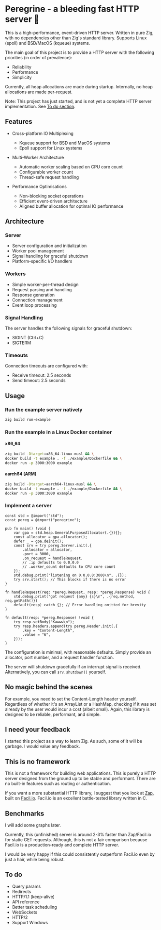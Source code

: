 # Peregrine - a bleeding fast HTTP server 🦅
This is a high-performance, event-driven HTTP server. Written in pure Zig, with no dependencies other than Zig's standard library. Supports Linux (epoll) and BSD/MacOS (kqueue) systems.

The main goal of this project is to provide a HTTP server with the following priorities (in order of prevalence):
- Reliability
- Performance
- Simplicity

Currently, all heap allocations are made during startup. Internally, no heap allocations are made per-request.

Note: This project has just started, and is not yet a complete HTTP server implementation. See [To do section](#to-do).

## Features

- Cross-platform IO Multiplexing
    - Kqueue support for BSD and MacOS systems
    - Epoll support for Linux systems

- Multi-Worker Architecture
    - Automatic worker scaling based on CPU core count
    - Configurable worker count
    - Thread-safe request handling

- Performance Optimisations
    - Non-blocking socket operations
    - Efficient event-driven architecture
    - Aligned buffer allocation for optimal IO performance

## Architecture

### Server
- Server configuration and initialization
- Worker pool management
- Signal handling for graceful shutdown
- Platform-specific I/O handlers

### Workers
- Simple worker-per-thread design
- Request parsing and handling
- Response generation
- Connection management
- Event loop processing

### Signal Handling
The server handles the following signals for graceful shutdown:
- SIGINT (Ctrl+C)
- SIGTERM

### Timeouts
Connection timeouts are configured with:
- Receive timeout: 2.5 seconds
- Send timeout: 2.5 seconds

## Usage

### Run the example server natively
```bash
zig build run-example
```

### Run the example in a Linux Docker container

#### x86_64
```bash
zig build -Dtarget=x86_64-linux-musl && \
docker build -t example . -f ./example/Dockerfile && \
docker run -p 3000:3000 example
```
#### aarch64 (ARM)
```bash
zig build -Dtarget=aarch64-linux-musl && \
docker build -t example . -f ./example/Dockerfile && \
docker run -p 3000:3000 example
```

### Implement a server
```zig
const std = @import("std");
const pereg = @import("peregrine");

pub fn main() !void {
    var gpa = std.heap.GeneralPurposeAllocator(.{}){};
    const allocator = gpa.allocator();
    defer _ = gpa.deinit();
    const srv = try pereg.Server.init(.{
        .allocator = allocator,
        .port = 3000,
        .on_request = handleRequest,
        // .ip defaults to 0.0.0.0
        // .worker_count defaults to CPU core count
    });
    std.debug.print("listening on 0.0.0.0:3000\n", .{});
    try srv.start(); // This blocks if there is no error
}

fn handleRequest(req: *pereg.Request, resp: *pereg.Response) void {
    std.debug.print("got request {any} {s}\n", .{req.method, req.getPath()})
    default(resp) catch {}; // Error handling omitted for brevity
}

fn default(resp: *pereg.Response) !void {
    try resp.setBody("Kawww\n");
    try resp.headers.append(try pereg.Header.init(.{
        .key = "Content-Length",
        .value = "6",
    }));
}
```

The configuration is minimal, with reasonable defaults. Simply provide an allocator, port number, and a request handler function.

The server will shutdown gracefully if an interrupt signal is received. Alternatively, you can call `srv.shutdown()` yourself.

## No magic behind the scenes
For example, you need to set the Content-Length header yourself. Regardless of whether it's an ArrayList or a HashMap, checking if it was set already by the user would incur a cost (albeit small). Again, this library is designed to be reliable, performant, and simple.

## I need your feedback
I started this project as a way to learn Zig. As such, some of it will be garbage. I would value any feedback.

## This is no framework
This is not a framework for building web applications. This is purely a HTTP server designed from the ground up to be stable and performant. There are no built-in features such as routing or authentication.

If you want a more substantial HTTP library, I suggest that you look at [Zap](https://github.com/zigzap/zap), built on [Facil.io](http://facil.io). Facil.io is an excellent battle-tested library written in C.

## Benchmarks
I will add some graphs later.

Currently, this (unfinished) server is around 2-3% faster than Zap/Facil.io for static GET requests. Although, this is not a fair comparison because Facil.io is a production-ready and complete HTTP server.

I would be very happy if this could consistently outperform Facil.io even by just a hair, while being robust.

## To do
- Query params
- Redirects
- HTTP/1.1 (keep-alive)
- API reference
- Better task scheduling
- WebSockets
- HTTP/2
- Support Windows